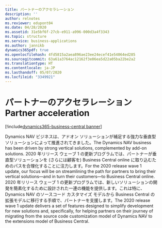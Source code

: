 ```yaml
---
title: パートナーのアクセラレーション
description: ''
author: relnotes
ms.reviewer: edupont04
ms.date: 04/28/2020
ms.assetid: 31e5bf6f-27cb-e911-a996-000d3a4f3343
ms.topic: structure
ms.service: business-applications
ms.author: jannikb
dynamics365pdf: true
ms.openlocfilehash: 4fd5815a2aea896ae23ee24ecef41e54064ed285
ms.sourcegitcommit: 63a61a3764ac12162f3e06ea5d22a05ba22be2a2
ms.translationtype: HT
ms.contentlocale: ja-JP
ms.lasthandoff: 05/07/2020
ms.locfileid: "3349921"
---
```

# <a name="partner-acceleration"></a><span data-ttu-id="ca835-102">パートナーのアクセラレーション</span><span class="sxs-lookup"><span data-stu-id="ca835-102">Partner acceleration</span></span>

[!include[dynamics365-business-central banner](../includes/dynamics365-business-central.md)]

<!--structure start-->
<span data-ttu-id="ca835-103">Dynamics NAV ビジネスは、アドオン ソリューションが補足する強力な垂直型ソリューションによって推進されてきました。</span><span class="sxs-lookup"><span data-stu-id="ca835-103">The Dynamics NAV business has been driven by strong vertical solutions, complemented by add-on solutions.</span></span> <span data-ttu-id="ca835-104">2020 年リリース ウェーブ 1 の更新プログラムでは、パートナーが垂直型ソリューションを (さらには顧客を) Business Central online に取り込むためのパスを合理化することに注力します。</span><span class="sxs-lookup"><span data-stu-id="ca835-104">For the 2020 release wave 1 update, our focus will be on streamlining the path for partners to bring their vertical solutions—and in turn their customers—to Business Central online.</span></span> <span data-ttu-id="ca835-105">2020 年リリース ウェーブ 1 の更新プログラムでは、新しいソリューションの開発を簡素化するために設計された一連の機能を提供します。これは特に、Dynamics NAV のソースコード カスタマイズ モデルから Business Central の拡張モデルに移行する手順で、パートナーを支援します。</span><span class="sxs-lookup"><span data-stu-id="ca835-105">The 2020 release wave 1 update delivers a set of features designed to simplify development for new solutions and, specifically, for helping partners on their journey of migrating from the source code customization model of Dynamics NAV to the extensions model of Business Central.</span></span>
<!--structure end-->




